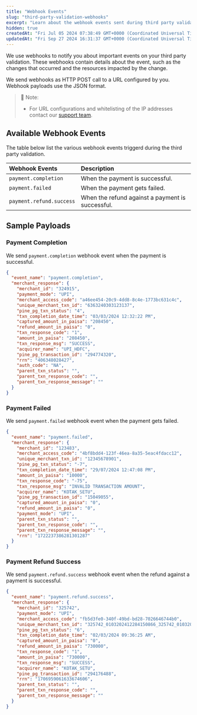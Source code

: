```yaml
---
title: "Webhook Events"
slug: "third-party-validation-webhooks"
excerpt: "Learn about the webhook events sent during third party validation."
hidden: true
createdAt: "Fri Jul 05 2024 07:38:49 GMT+0000 (Coordinated Universal Time)"
updatedAt: "Fri Sep 27 2024 16:31:37 GMT+0000 (Coordinated Universal Time)"
---
```

We use webhooks to notify you about important events on your third party validation. These webhooks contain details about the event, such as the changes that occurred and the resources impacted by the change.

We send webhooks as HTTP POST call to a URL configured by you. Webhook payloads use the JSON format.

> 📘 Note:
> 
> - For URL configurations and whitelisting of the IP addresses contact our <a href="mailto:pgsupport@pinelabs.com" target="_blank">support team</a>.

## Available Webhook Events

The table below list the various webhook events triggerd during the third party validation.

| Webhook Events           | Description                                      |
| :----------------------- | :----------------------------------------------- |
| `payment.completion`     | When the payment is successful.                  |
| `payment.failed`         | When the payment gets failed.                    |
| `payment.refund.success` | When the refund against a payment is successful. |

## Sample Payloads

### Payment Completion

We send `payment.completion` webhook event when the payment is successful.

```json payment.completion
{
  "event_name": "payment.completion",
  "merchant_response": {
    "merchant_id": "324915",
    "payment_mode": "UPI",
    "merchant_access_code": "a46ee454-20c9-4dd8-8c4e-1773bc631c4c",
    "unique_merchant_txn_id": "6363240303123137",
    "pine_pg_txn_status": "4",
    "txn_completion_date_time": "03/03/2024 12:32:22 PM",
    "captured_amount_in_paisa": "208450",
    "refund_amount_in_paisa": "0",
    "txn_response_code": "1",
    "amount_in_paisa": "208450",
    "txn_response_msg": "SUCCESS",
    "acquirer_name": "UPI_HDFC",
    "pine_pg_transaction_id": "294774320",
    "rrn": "406348028427",
    "auth_code": "NA",
    "parent_txn_status": "",
    "parent_txn_response_code": "",
    "parent_txn_response_message": ""
  }
}
```

### Payment Failed

We send `payment.failed` webhook event when the payment gets failed.

```json payment.failed
{
  "event_name": "payment.failed",
  "merchant_response": {
    "merchant_id": "123483",
    "merchant_access_code": "4bf8bdd4-123f-46ea-8a35-5eac4fdacc12",
    "unique_merchant_txn_id": "12345678901",
    "pine_pg_txn_status": "-7",
    "txn_completion_date_time": "29/07/2024 12:47:08 PM",
    "amount_in_paisa": "10000",
    "txn_response_code": "-75",
    "txn_response_msg": "INVALID TRANSACTION AMOUNT",
    "acquirer_name": "KOTAK_SETU",
    "pine_pg_transaction_id": "15049055",
    "captured_amount_in_paisa": "0",
    "refund_amount_in_paisa": "0",
    "payment_mode": "UPI",
    "parent_txn_status": "",
    "parent_txn_response_code": "",
    "parent_txn_response_message": "",
    "rrn": "1722237386281301287"
  }
}
```

### Payment Refund Success

We send `payment.refund.success` webhook event when the refund against a payment is successful.

```json payment.refund.success
{
  "event_name": "payment.refund.success",
  "merchant_response": {
    "merchant_id": "325742",
    "payment_mode": "UPI",
    "merchant_access_code": "fb5d3fe0-340f-49bd-bd28-7026646744b0",
    "unique_merchant_txn_id": "325742_0103202412284150866_325742_0103202417002419855",
    "pine_pg_txn_status": "6",
    "txn_completion_date_time": "02/03/2024 09:36:25 AM",
    "captured_amount_in_paisa": "0",
    "refund_amount_in_paisa": "730000",
    "txn_response_code": "1",
    "amount_in_paisa": "730000",
    "txn_response_msg": "SUCCESS",
    "acquirer_name": "KOTAK_SETU",
    "pine_pg_transaction_id": "294176488",
    "rrn": "1706959061633674606",
    "parent_txn_status": "",
    "parent_txn_response_code": "",
    "parent_txn_response_message": ""
  }
}
```
